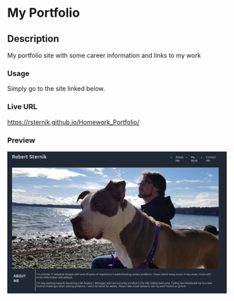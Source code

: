 # My Portfolio

## **Description**
<p>My portfolio site with some career information and links to my work</p>
 
 ### **Usage**

<p>Simply go to the site linked below.</p>


### **Live URL**
https://rsternik.github.io/Homework_Portfolio/

### **Preview**

![](assets/img/preview.png)